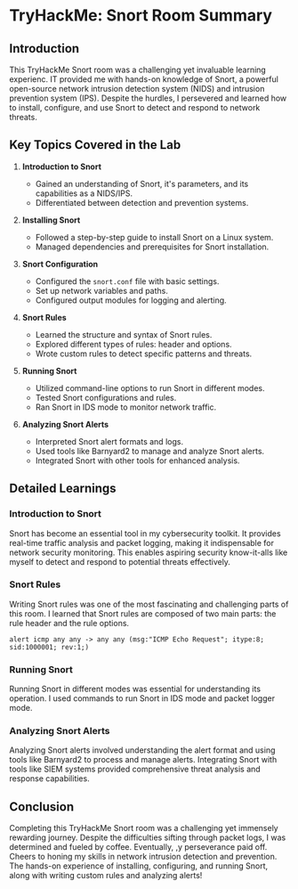 # TryHackMe: Snort Room Summary

## Introduction

This TryHackMe Snort room was a challenging yet invaluable learning experienc. IT provided me with hands-on knowledge of Snort, a powerful open-source network intrusion detection system (NIDS) and intrusion prevention system (IPS). Despite the hurdles, I persevered and learned how to install, configure, and use Snort to detect and respond to network threats.

## Key Topics Covered in the Lab

1. **Introduction to Snort**
   - Gained an understanding of Snort, it's parameters, and its capabilities as a NIDS/IPS.
   - Differentiated between detection and prevention systems.

2. **Installing Snort**
   - Followed a step-by-step guide to install Snort on a Linux system.
   - Managed dependencies and prerequisites for Snort installation.

3. **Snort Configuration**
   - Configured the `snort.conf` file with basic settings.
   - Set up network variables and paths.
   - Configured output modules for logging and alerting.

4. **Snort Rules**
   - Learned the structure and syntax of Snort rules.
   - Explored different types of rules: header and options.
   - Wrote custom rules to detect specific patterns and threats.

5. **Running Snort**
   - Utilized command-line options to run Snort in different modes.
   - Tested Snort configurations and rules.
   - Ran Snort in IDS mode to monitor network traffic.

6. **Analyzing Snort Alerts**
   - Interpreted Snort alert formats and logs.
   - Used tools like Barnyard2 to manage and analyze Snort alerts.
   - Integrated Snort with other tools for enhanced analysis.

## Detailed Learnings

### Introduction to Snort

Snort has become an essential tool in my cybersecurity toolkit. It provides real-time traffic analysis and packet logging, making it indispensable for network security monitoring. This enables aspiring security know-it-alls like myself to detect and respond to potential threats effectively.

### Snort Rules

Writing Snort rules was one of the most fascinating and challenging parts of this room. I learned that Snort rules are composed of two main parts: the rule header and the rule options. 

```plaintext
alert icmp any any -> any any (msg:"ICMP Echo Request"; itype:8; sid:1000001; rev:1;)
```
### Running Snort

Running Snort in different modes was essential for understanding its operation. I used commands to run Snort in IDS mode and packet logger mode. 

### Analyzing Snort Alerts

Analyzing Snort alerts involved understanding the alert format and using tools like Barnyard2 to process and manage alerts. Integrating Snort with tools like SIEM systems provided comprehensive threat analysis and response capabilities.

## Conclusion

Completing this TryHackMe Snort room was a challenging yet immensely rewarding journey. Despite the difficulties sifting through packet logs, I was determined and fueled by coffee. Eventually, ,y perseverance paid off. Cheers to honing my skills in network intrusion detection and prevention. The hands-on experience of installing, configuring, and running Snort, along with writing custom rules and analyzing alerts!